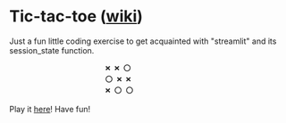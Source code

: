 # Tic-tac-toe ([wiki](https://en.wikipedia.org/wiki/Tic-tac-toe))

Just a fun little coding exercise to get acquainted with "streamlit" and its session_state function.

                            ❌ ❌ ⭕️
                            ⭕️ ❌ ❌
                            ❌ ⭕️ ⭕️ 


Play it [here](https://does-not-compile-streamlit-tictactoe-streamlit-tictactoe-hb5iwp.streamlitapp.com/)! Have fun!
